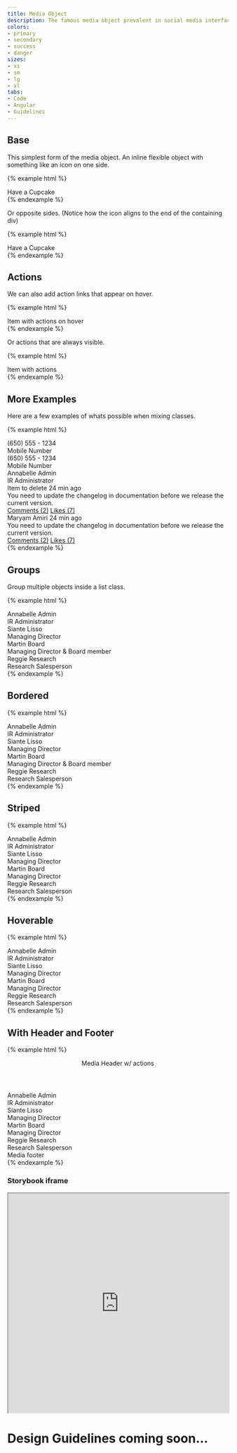 ```yaml
---
title: Media Object
description: The famous media object prevalent in social media interfaces, but useful in any context
colors:
- primary
- secondary
- success
- danger
sizes:
- xs
- sm
- lg
- xl
tabs:
- Code
- Angular
- Guidelines
---
```


<!-- Start Cupcake Code Tab -->
<div id="code" class="docs-tabs-content" markdown="1">

## Base
This simplest form of the media object. An inline flexible object with something like an icon on one side.

{% example html %}
<div class="c-media">
  <span class="fal fa-address-book"></span>
  <div class="c-media-body">
    <span class="c-text-md c-text-bold">Have a Cupcake</span>
  </div>
</div>
{% endexample %}

Or opposite sides. (Notice how the icon aligns to the end of the containing div)

{% example html %}
<div class="c-media">
  <div class="c-media-body">
    <span class="c-text-md c-text-bold">Have a Cupcake</span>
  </div>
  <span class="fal fa-address-book"></span>
</div>
{% endexample %}


## Actions

We can also add action links that appear on hover.

{% example html %}
<div class="c-media">
  <div class="c-media-body">
    <span class="c-text-md c-text-bold">Item with actions on hover</span>
  </div>
  <a class="c-media-action" href="">
    <i class="fal fa-pencil"></i>
  </a>
  <a class="c-media-action" href="">
    <i class="fal fa-times"></i>
  </a>
</div>
{% endexample %}

Or actions that are always visible.

{% example html %}
<div class="c-media c-media-middle c-media-action-visible">
  <div class="c-media-body">
    <span class="c-text-md c-text-bold">Item with actions</span>
  </div>
    <a class="c-media-action" href=""><i class="fal fa-pencil"></i></a>
    <a class="c-media-action" href=""><i class="fal fa-times"></i></a>
</div>
{% endexample %}

## More Examples

Here are a few examples of whats possible when mixing classes.

{% example html %}
<div class="c-row">
  <div class="c-col-4">
    <div class="c-media c-media-middle c-bg-gray-0 c-bd">
      <span class="fal fa-phone c-text-primary-4 c-icon-xl"></span>
      <div class="c-media-body">
        <div class="c-text-md c-text-bold">(650) 555 - 1234</div>
        <div class="c-text-sm c-text-muted c-p-top-xs">Mobile Number</div>
      </div>
    </div>
  </div>
  <div class="c-col-4">
    <div class="c-media c-media-middle c-bg-gray-0 c-bd">
      <div class="c-media-body">
        <div class="c-text-md c-text-bold">(650) 555 - 1234</div>
        <div class="c-text-sm c-text-muted c-p-top-xs">Mobile Number</div>
      </div>
      <span class="fal fa-phone c-icon-xl"></span>
    </div>
  </div>
  <div class="c-col-4">
    <div class="c-media c-media-middle c-bg-gray-0 c-bd">
      <span class="c-avatar c-avatar-primary" data-text="AA"></span>
      <div class="c-media-body">
        <div class="c-text-md c-text-bold">Annabelle Admin</div>
        <div class="c-text-sm c-text-muted c-p-top-xs">IR Administrator</div>
      </div>
      <a class="c-media-action" href="">
        <span class="fal fa-phone"></span>
      </a>
      <a class="c-media-action" href="">
        <span class="fal fa-envelope "></span>
      </a>
    </div>
  </div>
</div>

<div class="c-row c-m-top-md">
  <div class="c-col-6">
    <div class="c-media c-media-middle">
      <span class="c-avatar c-avatar-success" data-text="AB">
      </span>
      <div class="c-media-body">
        <div class="c-text-md c-text-bold">Item to delete
          <time class="c-text-xs c-text-muted c-pull-right" datetime="2017-07-14 20:00">24 min ago</time>
        </div>
        <div class="c-text-sm c-p-top-xs">You need to update the changelog in documentation before we release the current version.</div>
        <div class="c-media-block-actions">
          <nav class="c-text-sm">
            <a class="c-a" href="">Comments (2)</a>
            <a class="c-a" href="">Likes (7)</a>
          </nav>
        </div>
      </div>
    </div>
  </div>
  <div class="c-col-6">
    <div class="c-media c-media-middle c-media-new">
      <span class="c-avatar c-avatar-success" data-text="AC">
      </span>
      <div class="c-media-body">
        <span class="c-media-body">Maryam Amiri</span>
        <time class="c-pull-right c-text-xs" datetime="2017-07-14 20:00">24 min ago</time>
        <div class="c-text-sm c-p-top-xs">You need to update the changelog in documentation before we release the current version.</div>
        <div class="c-media-block-actions">
          <nav class="c-text-sm">
            <a class="c-a" href="">Comments (2)</a>
            <a class="c-a" href="">Likes (7)</a>
          </nav>
        </div>
      </div>
    </div>
  </div>
</div>
{% endexample %}

## Groups
Group multiple objects inside a list class.

{% example html %}
<div class="c-media-list">
  <div class="c-media">
    <span class="c-avatar c-avatar-primary" data-text="AA"></span>
    <div class="c-media-body">
      <div class="c-text-md c-text-bold">Annabelle Admin</div>
      <div class="c-text-sm c-text-muted c-p-top-xs">IR Administrator</div>
    </div>
  </div>

  <div class="c-media">
    <span class="c-avatar c-avatar-success" data-text="SL"></span>
    <div class="c-media-body">
      <div class="c-text-md c-text-bold">Siante Lisso</div>
      <div class="c-text-sm c-text-muted c-p-top-xs">Managing Director</div>
    </div>
  </div>

  <div class="c-media">
    <span class="c-avatar c-avatar-danger" data-text="MB"></span>
    <div class="c-media-body">
      <div class="c-text-md c-text-bold">Martin Board</div>
      <div class="c-text-sm c-text-muted c-p-top-xs">Managing Director &amp; Board member</div>
    </div>
  </div>

  <div class="c-media">
    <span class="c-avatar c-avatar-warning" data-text="RR"></span>
    <div class="c-media-body">
      <div class="c-text-md c-text-bold">Reggie Research</div>
      <div class="c-text-sm c-text-muted c-p-top-xs">Research Salesperson</div>
    </div>
  </div>
</div>
{% endexample %}

## Bordered

{% example html %}
<div class="c-media-list c-media-list-bordered">
  <div class="c-media">
    <span class="c-avatar c-avatar-primary" data-text="AA"></span>
    <div class="c-media-body">
      <div class="c-text-md c-text-bold">Annabelle Admin</div>
      <div class="c-text-sm c-text-muted c-p-top-xs">IR Administrator</div>
    </div>
  </div>

  <div class="c-media">
    <span class="c-avatar c-avatar-success" data-text="SL"></span>
    <div class="c-media-body">
      <div class="c-text-md c-text-bold">Siante Lisso</div>
      <div class="c-text-sm c-text-muted c-p-top-xs">Managing Director</div>
    </div>
  </div>

  <div class="c-media">
    <span class="c-avatar c-avatar-danger" data-text="MB"></span>
    <div class="c-media-body">
      <div class="c-text-md c-text-bold">Martin Board</div>
      <div class="c-text-sm c-text-muted c-p-top-xs">Managing Director &amp; Board member</div>
    </div>
  </div>

  <div class="c-media">
    <span class="c-avatar c-avatar-warning" data-text="RR"></span>
    <div class="c-media-body">
      <div class="c-text-md c-text-bold">Reggie Research</div>
      <div class="c-text-sm c-text-muted c-p-top-xs">Research Salesperson</div>
    </div>
  </div>
</div>
{% endexample %}

## Striped

{% example html %}
<div class="c-media-list c-media-list-striped">
  <div class="c-media c-media-middle c-media-action-visible">
    <div class="c-media-body">
      <div class="c-text-md c-text-bold">Annabelle Admin</div>
      <div class="c-text-sm c-text-muted c-p-top-xs">IR Administrator</div>
    </div>
    <a class="c-media-action c-text-success" href="">
      <span class="fal fa-phone"></span>
    </a>
    <a class="c-media-action c-text-primary" href="">
      <span class="fal fa-envelope"></span>
    </a>
  </div>

  <div class="c-media c-media-middle c-media-action-visible">
    <div class="c-media-body">
      <div class="c-text-md c-text-bold">Siante Lisso</div>
      <div class="c-text-sm c-text-muted c-p-top-xs">Managing Director</div>
    </div>
    <a class="c-media-action c-text-success" href="">
      <span class="fal fa-phone"></span>
    </a>
    <a class="c-media-action c-text-primary" href="">
      <span class="fal fa-envelope"></span>
    </a>
  </div>

  <div class="c-media c-media-middle c-media-action-visible">
    <div class="c-media-body">
      <div class="c-text-md c-text-bold">Martin Board</div>
      <div class="c-text-sm c-text-muted c-p-top-xs">Managing Director</div>
    </div>
    <a class="c-media-action c-text-success" href="">
      <span class="fal fa-phone"></span>
    </a>
    <a class="c-media-action c-text-primary" href="">
      <span class="fal fa-envelope"></span>
    </a>
  </div>

  <div class="c-media c-media-middle c-media-action-visible">
    <div class="c-media-body">
      <div class="c-text-md c-text-bold">Reggie Research</div>
      <div class="c-text-sm c-text-muted c-p-top-xs">Research Salesperson</div>
    </div>
    <a class="c-media-action c-text-success" href="">
      <span class="fal fa-phone"></span>
    </a>
    <a class="c-media-action c-text-primary" href="">
      <span class="fal fa-envelope"></span>
    </a>
  </div>
</div>
{% endexample %}

## Hoverable

{% example html %}
<div class="c-media-list c-media-list-divided c-media-list-hover c-card">
  <div class="c-media-list-body">
    <div class="c-media c-media-middle">
      <span class="c-avatar c-avatar-primary" data-text="AA"></span>
      <div class="c-media-body">
        <div class="c-text-md c-text-bold">Annabelle Admin</div>
        <div class="c-text-sm c-text-muted c-p-top-xs">IR Administrator</div>
      </div>
      <a class="c-media-action c-text-success" href="">
        <i class="fal fa-pencil"></i>
      </a>
      <a class="c-media-action c-text-danger" href="">
        <i class="fal fa-times"></i>
      </a>
    </div>
    <div class="c-media c-media-middle">
      <span class="c-avatar c-avatar-success" data-text="SL"></span>
      <div class="c-media-body">
        <div class="c-text-md c-text-bold">Siante Lisso</div>
        <div class="c-text-sm c-text-muted c-p-top-xs">Managing Director</div>
      </div>
      <a class="c-media-action c-text-success" href="">
        <i class="fal fa-pencil"></i>
      </a>
      <a class="c-media-action c-text-danger" href="">
        <i class="fal fa-times"></i>
      </a>
    </div>
    <div class="c-media c-media-middle">
      <span class="c-avatar c-avatar-danger" data-text="MB"></span>
      <div class="c-media-body">
        <div class="c-text-md c-text-bold">Martin Board</div>
        <div class="c-text-sm c-text-muted c-p-top-xs">Managing Director</div>
      </div>
      <a class="c-media-action c-text-success" href="">
        <i class="fal fa-pencil"></i>
      </a>
      <a class="c-media-action c-text-danger" href="">
        <i class="fal fa-times"></i>
      </a>
    </div>
    <div class="c-media c-media-middle">
      <span class="c-avatar c-avatar-warning" data-text="RR"></span>
      <div class="c-media-body">
        <div class="c-text-md c-text-bold">Reggie Research</div>
        <div class="c-text-sm c-text-muted c-p-top-xs">Research Salesperson</div>
      </div>
      <a class="c-media-action c-text-success" href="">
        <i class="fal fa-pencil"></i>
      </a>
      <a class="c-media-action c-text-danger" href="">
        <i class="fal fa-times"></i>
      </a>
    </div>
  </div>
</div>
{% endexample %}



## With Header and Footer

{% example html %}
<div class="c-card">
  <div class="c-media-list c-media-list-divided c-media-list-hover c-media-action-visible">
    <header class="c-media-list-header">
      <div class="c-media">
        <div class="c-text-md c-text-bold">Media Header w/ actions</div>
      </div>
    </header>
    <div class="c-media-list-body">
      <div class="c-media c-media-middle">
        <span class="c-avatar c-avatar-primary" data-text="AA"></span>
        <div class="c-media-body">
          <div class="c-text-md c-text-bold">Annabelle Admin</div>
          <div class="c-text-sm c-text-muted c-p-top-xs">IR Administrator</div>
        </div>
        <a class="c-media-action c-text-success" href="">
          <i class="fal fa-pencil"></i>
        </a>
        <a class="c-media-action c-text-danger" href="">
          <i class="fal fa-times"></i>
        </a>
      </div>
      <div class="c-media c-media-middle">
        <span class="c-avatar c-avatar-success" data-text="SL"></span>
        <div class="c-media-body">
          <div class="c-text-md c-text-bold">Siante Lisso</div>
          <div class="c-text-sm c-text-muted c-p-top-xs">Managing Director</div>
        </div>
        <a class="c-media-action c-text-success" href="">
          <i class="fal fa-pencil"></i>
        </a>
        <a class="c-media-action c-text-danger" href="">
          <i class="fal fa-times"></i>
        </a>
      </div>
      <div class="c-media c-media-middle">
        <span class="c-avatar c-avatar-danger" data-text="MB"></span>
        <div class="c-media-body">
          <div class="c-text-md c-text-bold">Martin Board</div>
          <div class="c-text-sm c-text-muted c-p-top-xs">Managing Director</div>
        </div>
        <a class="c-media-action c-text-success" href="">
          <i class="fal fa-pencil"></i>
        </a>
        <a class="c-media-action c-text-danger" href="">
          <i class="fal fa-times"></i>
        </a>
      </div>
      <div class="c-media c-media-middle">
        <span class="c-avatar c-avatar-warning" data-text="RR"></span>
        <div class="c-media-body">
          <div class="c-text-md c-text-bold">Reggie Research</div>
          <div class="c-text-sm c-text-muted c-p-top-xs">Research Salesperson</div>
        </div>
        <a class="c-media-action c-text-success" href="">
          <i class="fal fa-pencil"></i>
        </a>
        <a class="c-media-action c-text-danger" href="">
          <i class="fal fa-times"></i>
        </a>
      </div>
    </div>
    <footer class="c-media-list-footer">
      <div class="c-media">
        <div class="c-text-md c-text-bold">Media footer</div>
      </div>
    </footer>
  </div>
</div>
{% endexample %}


</div>
<!-- End Cupcake Code Tab -->

<!-- Start Angular Code Tab -->
<div id="angular" class="docs-tabs-content" markdown="1">

### Storybook iframe
<iframe title="storybook" width="100%" height="500px" src="https://pages.code.ipreo.com/josh-easter/storybook-demo/?path=/story/basic-elements--avatar&full=0&addons=1&stories=0&panelRight=0&addonPanel=storybooks%2Fstorybook-addon-knobs&nav=0"></iframe>

</div>
<!-- End Angular Code Tab -->

<!-- Start Design Tab -->
<div id="guidelines" class="docs-tabs-content" markdown="1">

# Design Guidelines coming soon...


</div>
<!-- End Design Tab -->




